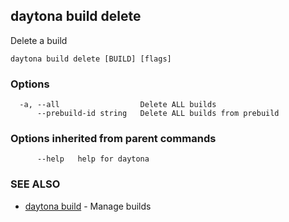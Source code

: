 ## daytona build delete

Delete a build

```
daytona build delete [BUILD] [flags]
```

### Options

```
  -a, --all                  Delete ALL builds
      --prebuild-id string   Delete ALL builds from prebuild
```

### Options inherited from parent commands

```
      --help   help for daytona
```

### SEE ALSO

* [daytona build](daytona_build.md)	 - Manage builds

